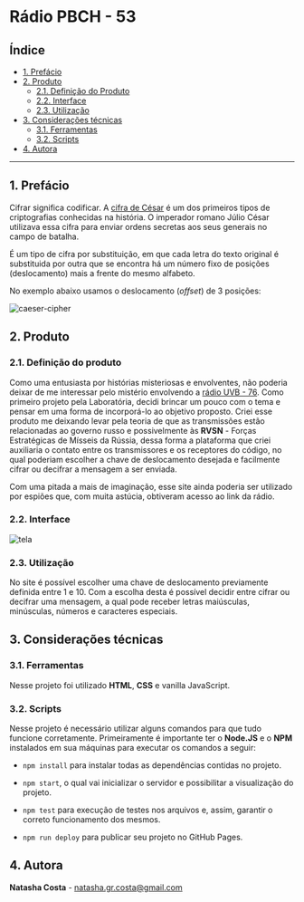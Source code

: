 # Rádio PBCH - 53

## Índice

* [1. Prefácio](#1-prefácio)
* [2. Produto](#2-produto)
  * [2.1. Definição do Produto](#21-definição-do-produto)
  * [2.2. Interface](#22-interface)
  * [2.3. Utilização](#23-utilização)
* [3. Considerações técnicas](#3-considerações-técnicas)
  * [3.1. Ferramentas](#31-ferramentas)
  * [3.2. Scripts](#32-scripts)
* [4. Autora](#4-autora)

***

## 1. Prefácio

Cifrar significa codificar. A [cifra de
César](https://pt.wikipedia.org/wiki/Cifra_de_C%C3%A9sar) é um dos primeiros
tipos de criptografias conhecidas na história. O imperador romano Júlio César
utilizava essa cifra para enviar ordens secretas aos seus generais no campo de
batalha.

É um tipo de cifra por substituição, em que cada letra do texto original é
substituida por outra que se encontra há um número fixo de posições
(deslocamento) mais a frente do mesmo alfabeto.

No exemplo abaixo usamos o deslocamento (_offset_) de 3 posições:

![caeser-cipher](https://user-images.githubusercontent.com/42393520/79086411-4d6b9180-7d12-11ea-8d6f-e034ccdde7b9.png)

## 2. Produto

### 2.1. Definição do produto

Como uma entusiasta por histórias misteriosas e envolventes, não poderia deixar de me interessar pelo mistério envolvendo a [rádio UVB - 76](https://pt.wikipedia.org/wiki/UVB-76). Como primeiro projeto pela Laboratória, decidi brincar um pouco com o tema e pensar em uma forma de incorporá-lo ao objetivo proposto.
Criei esse produto me deixando levar pela teoria de que as transmissões estão relacionadas ao governo russo e possivelmente às **RVSN** - Forças Estratégicas de Mísseis da Rússia, dessa forma a plataforma que criei auxiliaria o contato entre os transmissores e os receptores do código, no qual poderiam escolher a chave de deslocamento desejada e facilmente cifrar ou decifrar a mensagem a ser enviada. 

Com uma pitada a mais de imaginação, esse site ainda poderia ser utilizado por espiões que, com muita astúcia, obtiveram acesso ao link da rádio.

### 2.2. Interface

![tela](https://user-images.githubusercontent.com/42393520/79088570-66c40c00-7d19-11ea-8a3b-c92aa90a5de7.png)

### 2.3. Utilização

No site é possível escolher uma chave de deslocamento previamente definida entre 1 e 10. Com a escolha desta é possível decidir entre cifrar ou decifrar uma mensagem, a qual pode receber letras maiúsculas, minúsculas, números e caracteres especiais.

## 3. Considerações técnicas

### 3.1. Ferramentas

Nesse projeto foi utilizado **HTML**, **CSS** e vanilla JavaScript.

### 3.2. Scripts

Nesse projeto é necessário utilizar alguns comandos para que tudo funcione corretamente.
Primeiramente é importante ter o **Node.JS** e o **NPM** instalados em sua máquinas para executar os comandos a seguir:

* `
npm install
` para instalar todas as dependências contidas no projeto.

* `
npm start
`, o qual vai inicializar o servidor e possibilitar a visualização do projeto.

* `
npm test
` para execução de testes nos arquivos e, assim, garantir o correto funcionamento dos mesmos.

* `
npm run deploy
` para publicar seu projeto no GitHub Pages.

## 4. Autora 

**Natasha Costa** - natasha.gr.costa@gmail.com
